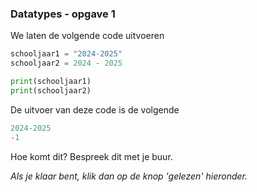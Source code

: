 ### Datatypes - opgave 1

We laten de volgende code uitvoeren

```python
schooljaar1 = "2024-2025"
schooljaar2 = 2024 - 2025

print(schooljaar1)
print(schooljaar2)
```

De uitvoer van deze code is de volgende

```python
2024-2025
-1
```

Hoe komt dit? Bespreek dit met je buur.

*Als je klaar bent, klik dan op de knop 'gelezen' hieronder.*
